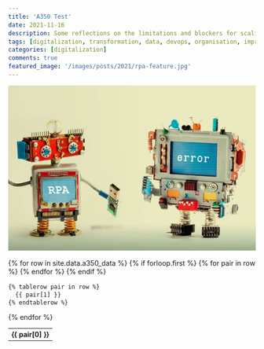 ```yaml
---
title: 'A350 Test'
date: 2021-11-16
description: Some reflections on the limitations and blockers for scaling RPA
tags: [digitalization, transformation, data, devops, organisation, improvement, speed, automation, rpa, uipath, api]
categories: [digitalization]
comments: true
featured_image: '/images/posts/2021/rpa-feature.jpg'
---
```


![](/images/posts/2021/rpa.jpg)

<table>
  {% for row in site.data.a350_data %}
    {% if forloop.first %}
    <tr>
      {% for pair in row %}
        <th>{{ pair[0] }}</th>
      {% endfor %}
    </tr>
    {% endif %}

    {% tablerow pair in row %}
      {{ pair[1] }}
    {% endtablerow %}
  {% endfor %}
</table>






<div id="CSVTable"></div>
<script src="//ajax.googleapis.com/ajax/libs/jquery/1.9.1/jquery.min.js"></script>
<script src="//jquerycsvtotable.googlecode.com/files/jquery.csvToTable.js"></script>

<script>
$(function() {
  $('#CSVTable').CSVToTable('https://raw.githubusercontent.com/clintjb/A350-Tracking/main/flight_data_a350.csv');
});
</script>
